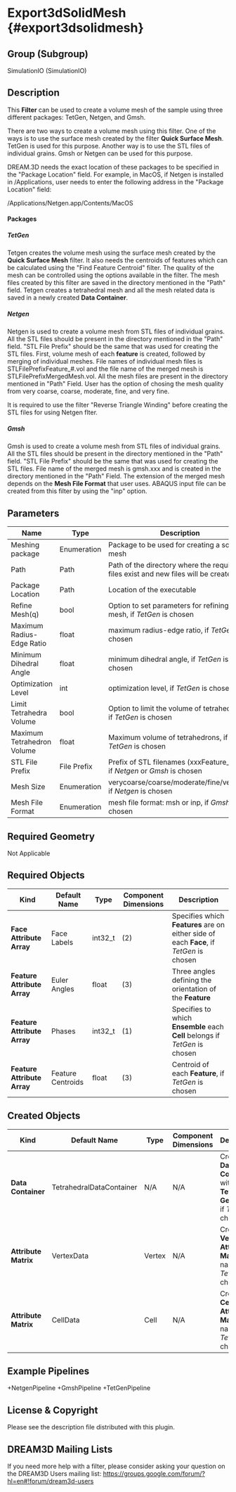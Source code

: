 Export3dSolidMesh {#export3dsolidmesh}
=============

## Group (Subgroup) ##
SimulationIO (SimulationIO)

## Description ##
This **Filter** can be used to create a volume mesh of the sample using three different packages: TetGen, Netgen, and Gmsh. 

There are two ways to create a volume mesh using this filter. One of the ways is to use the surface mesh created by the filter **Quick Surface Mesh**. TetGen is used for this purpose. Another way is to use the STL files of individual grains. Gmsh or Netgen can be used for this purpose. 

DREAM.3D needs the exact location of these packages to be specified in the "Package Location" field. For example, in MacOS, if Netgen is installed in /Applications, user needs to enter the following address in the "Package Location" field:

/Applications/Netgen.app/Contents/MacOS

#### Packages ####

##### TetGen #####
Tetgen creates the volume mesh using the surface mesh created by the **Quick Surface Mesh** filter. It also needs the centroids of features which can be calculated using the "Find Feature Centroid" filter. The quality of the mesh can be controlled using the options available in the filter. The mesh files created by this filter are saved in the directory mentioned in the "Path" field. Tetgen creates a tetrahedral mesh and all the mesh related data is saved in a newly created **Data Container**. 

##### Netgen #####
Netgen is used to create a volume mesh from STL files of individual grains. All the STL files should be present in the directory mentioned in the "Path" field. "STL File Prefix" should be the same that was used for creating the STL files. First, volume mesh of each **feature** is created, followed by merging of individual meshes. File names of individual mesh files is STLFilePrefixFeature_#.vol and the file name of the merged mesh is STLFilePrefixMergedMesh.vol. All the mesh files are present in the directory mentioned in "Path" Field. User has the option of chosing the mesh quality from very coarse, coarse, moderate, fine, and very fine. 

It is required to use the filter "Reverse Triangle Winding" before creating the STL files for using Netgen flter.

##### Gmsh #####
Gmsh is used to create a volume mesh from STL files of individual grains. All the STL files should be present in the directory mentioned in the "Path" field. "STL File Prefix" should be the same that was used for creating the STL files. File name of the merged mesh is gmsh.xxx and is created in the directory mentioned in the "Path" Field. The extension of the merged mesh depends on the **Mesh File Format** that user uses. ABAQUS input file can be created from this filter by using the "inp" option.

## Parameters ##
| Name | Type | Description |
|------|------|------|
| Meshing package | Enumeration | Package to be used for creating a solid mesh |
| Path | Path | Path of the directory where the required files exist and new files will be created |
| Package Location | Path | Location of the executable |
| Refine Mesh(q) | bool | Option to set parameters for refining the mesh, if _TetGen_ is chosen|
| Maximum Radius-Edge Ratio | float | maximum radius-edge ratio, if _TetGen_ is chosen|
| Minimum Dihedral Angle | float | minimum dihedral angle, if _TetGen_ is chosen|
| Optimization Level | int | optimization level, if _TetGen_ is chosen|
| Limit Tetrahedra Volume | bool | Option to limit the volume of tetrahedrons, if _TetGen_ is chosen|
| Maximum Tetrahedron Volume | float | Maximum volume of tetrahedrons, if _TetGen_ is chosen|
| STL File Prefix | File Prefix | Prefix of STL filenames (xxxFeature_#.stl), if _Netgen_ or _Gmsh_ is chosen |
| Mesh Size | Enumeration | verycoarse/coarse/moderate/fine/veryfine, if _Netgen_ is chosen |
| Mesh File Format | Enumeration | mesh file format: msh or inp, if _Gmsh_ is chosen |

## Required Geometry ##
 Not Applicable

## Required Objects ##
| Kind | Default Name | Type | Component Dimensions | Description |
|------|--------------|-------------|---------|-----|
| **Face Attribute Array** | Face Labels | int32_t | (2) | Specifies which **Features** are on either side of each **Face**, if _TetGen_ is chosen |
| **Feature Attribute Array** | Euler Angles | float | (3) | Three angles defining the orientation of the **Feature** |
| **Feature Attribute Array** | Phases | int32_t | (1) |  Specifies to which **Ensemble** each **Cell** belongs if _TetGen_ is chosen |
| **Feature Attribute Array** | Feature Centroids | float | (3) | Centroid of each **Feature**, if _TetGen_ is chosen |

## Created Objects ##
| Kind | Default Name | Type | Component Dimensions | Description |
|------|--------------|-------------|---------|-----|
| **Data Container** | TetrahedralDataContainer | N/A | N/A | Created **Data Container** with a **Tetrahedral Geometry**,  if _TetGen_ is chosen |
| **Attribute Matrix** | VertexData | Vertex | N/A | Created **Vertex Attribute Matrix** name, if _TetGen_ is chosen  |
| **Attribute Matrix** | CellData | Cell | N/A | Created **Cell Attribute Matrix** name, if _TetGen_ is chosen  |

## Example Pipelines ##

+NetgenPipeline
+GmshPipeline
+TetGenPipeline

## License & Copyright ##

Please see the description file distributed with this plugin.

## DREAM3D Mailing Lists ##

If you need more help with a filter, please consider asking your question on the DREAM3D Users mailing list:
https://groups.google.com/forum/?hl=en#!forum/dream3d-users